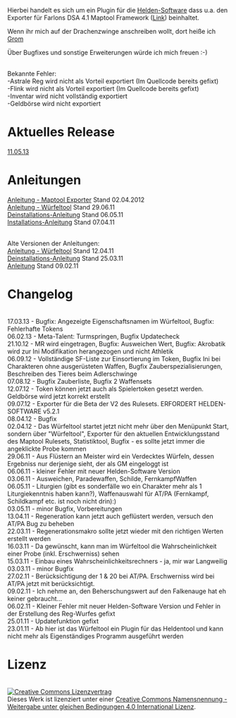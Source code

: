 Hierbei handelt es sich um ein Plugin für die <a href="helden-software.de">Helden-Software</a> dass u.a. den Exporter für Farlons DSA 4.1 Maptool Framework (<a href="http://www.drachenzwinge.de/forum/index.php?topic=77805.0">Link</a>) beinhaltet.<br/>

Wenn ihr mich auf der Drachenzwinge anschreiben wollt, dort heiße ich <a href="http://www.drachenzwinge.de/forum/index.php?action=profile;u=1815">Grom</a><br/>

Über Bugfixes und sonstige Erweiterungen würde ich mich freuen :-)<br/><br/>

Bekannte Fehler:<br/>
-Astrale Reg wird nicht als Vorteil exportiert (Im Quellcode bereits gefixt)<br/>
-Flink wird nicht als Vorteil exportiert (Im Quellcode bereits gefixt)<br/>
-Inventar wird nicht vollständig exportiert<br/>
-Geldbörse wird nicht exportiert<br/>

<h1>Aktuelles Release</h1>
<a href="https://github.com/Dragonjester/heldensoftwareplugin/raw/master/Releases/11.05.13.7z">11.05.13</a><br/>

<h1>Anleitungen</h1>
<a href="http://www.youtube.com/watch?v=rCmZtcnFnZA">Anleitung - Maptool Exporter</a> Stand 02.04.2012 <br/>
<a href="http://www.youtube.com/watch?v=NGe7Y_p33Sg">Anleitung - W&uuml;rfeltool</a> Stand 29.06.11 <br/>
<a href="http://www.youtube.com/watch?v=qBjRhNSbaZA">Deinstallations-Anleitung</a> Stand 06.05.11<br/>
<a href="http://www.youtube.com/watch?v=kKdEf-xioYg">Installations-Anleitung<a/> Stand 07.04.11<br/><br/>
		
Alte Versionen der Anleitungen:<br/>
<a href="http://www.youtube.com/watch?v=Ub57HMdNI9w">Anleitung - W&uuml;rfeltool</a> Stand 12.04.11<br/>
<a href="http://www.youtube.com/watch?v=2ITbzzHiNCA">Deinstallations-Anleitung</a> Stand 25.03.11<br/>
<a href="http://www.youtube.com/watch?v=H3ApXzF8jTw">Anleitung</a> Stand 09.02.11<br/>	
		


<h1>Changelog</h1><br/>
17.03.13 - Bugfix: Angezeigte Eigenschaftsnamen im W&uuml;rfeltool, Bugfix: Fehlerhafte Tokens<br/>
06.02.13 - Meta-Talent: Turmspringen, Bugfix Updatecheck<br/>
21.10.12 - MR wird eingetragen, Bugfix: Ausweichen Wert, Bugfix: Akrobatik wird zur Ini Modifikation herangezogen und nicht Athletik<br/>
06.09.12 - Vollst&auml;ndige SF-Liste zur Einsortierung im Token, Bugfix Ini bei Charakteren ohne ausger&uuml;steten Waffen, Bugfix Zauberspezialisierungen, Beschreiben des Tieres beim Adlerschwinge<br/>
07.08.12 - Bugfix Zauberliste, Bugfix 2 Waffensets<br/>
12.07.12 - Token k&ouml;nnen jetzt auch als Spielertoken gesetzt werden. Geldb&ouml;rse wird jetzt korrekt erstellt<br/>
09.07.12 - Exporter f&uuml;r die Beta der V2 des Rulesets. ERFORDERT HELDEN-SOFTWARE v5.2.1<br/>
08.04.12 - Bugfix <br/>
02.04.12 - Das W&uuml;rfeltool startet jetzt nicht mehr &uuml;ber den Men&uuml;punkt Start, sondern &uuml;ber "W&uuml;rfeltool", Exporter f&uuml;r den aktuellen Entwicklungsstand des Maptool Rulesets, Statistiktool, Bugfix - es sollte jetzt immer die angeklickte Probe kommen<br/>
29.06.11 - Aus Fl&uuml;stern an Meister wird ein Verdecktes W&uuml;rfeln, dessen Ergebniss nur derjenige sieht, der als GM eingeloggt ist <br/>
06.06.11 - kleiner Fehler mit neuer Helden-Software Version <br/>
03.06.11 - Ausweichen, Paradewaffen, Schilde, FernkampfWaffen <br/>
06.05.11 - Liturgien (gibt es sonderf&auml;lle wo ein Charakter mehr als 1 Liturgiekenntnis haben kann?), Waffenauswahl f&uuml;r AT/PA (Fernkampf, Schildkampf etc. ist noch nicht drin):) <br/>
03.05.11 - minor Bugfix, Vorbereitungen<br/>
13.04.11 - Regeneration kann jetzt auch gefl&uuml;stert werden, versuch den AT/PA Bug zu beheben <br/>
22.03.11 - Regenerationsmakro sollte jetzt wieder mit den richtigen Werten erstellt werden <br/>
16.03.11 - Da gew&uuml;nscht, kann man im W&uuml;rfeltool die Wahrscheinlichkeit einer Probe (inkl. Erschwerniss) sehen <br/>
15.03.11 - Einbau eines Wahrscheinlichkeitsrechners - ja, mir war Langweilig <br/>
03.03.11 - minor Bugfix <br/>
27.02.11 - Ber&uuml;cksichtigung der 1 & 20 bei AT/PA. Erschwerniss wird bei AT/PA jetzt mit ber&uuml;cksichtigt.<br/>
09.02.11 - Ich nehme an, den Beherschungswert auf den Falkenauge hat eh keiner gebraucht... <br/>
06.02.11 - Kleiner Fehler mit neuer Helden-Software Version und Fehler in der Erstellung des Reg-Wurfes gefixt<br/>
25.01.11 - Updatefunktion gefixt<br/>
23.01.11 - Ab hier ist das W&uuml;rfeltool ein Plugin f&uuml;r das Heldentool und kann nicht mehr als Eigenst&auml;ndiges Programm ausgef&uuml;hrt werden 

<h1>Lizenz</h1><br/>
<a rel="license" href="http://creativecommons.org/licenses/by-sa/4.0/"><img alt="Creative Commons Lizenzvertrag" style="border-width:0" src="https://i.creativecommons.org/l/by-sa/4.0/88x31.png" /></a><br />Dieses Werk ist lizenziert unter einer <a rel="license" href="http://creativecommons.org/licenses/by-sa/4.0/">Creative Commons Namensnennung - Weitergabe unter gleichen Bedingungen 4.0 International Lizenz</a>.
